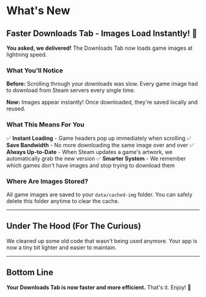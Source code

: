 # What's New

## Faster Downloads Tab - Images Load Instantly! 🚀

**You asked, we delivered!** The Downloads Tab now loads game images at lightning speed.

### What You'll Notice

**Before:** Scrolling through your downloads was slow. Every game image had to download from Steam servers every single time.

**Now:** Images appear instantly! Once downloaded, they're saved locally and reused.

### What This Means For You

✅ **Instant Loading** - Game headers pop up immediately when scrolling
✅ **Save Bandwidth** - No more downloading the same image over and over
✅ **Always Up-to-Date** - When Steam updates a game's artwork, we automatically grab the new version
✅ **Smarter System** - We remember which games don't have images and stop trying to download them

### Where Are Images Stored?

All game images are saved to your `data/cached-img` folder. You can safely delete this folder anytime to clear the cache.

---

## Under The Hood (For The Curious)

We cleaned up some old code that wasn't being used anymore. Your app is now a tiny bit lighter and easier to maintain.

---

## Bottom Line

**Your Downloads Tab is now faster and more efficient.** That's it. Enjoy! 🎉
